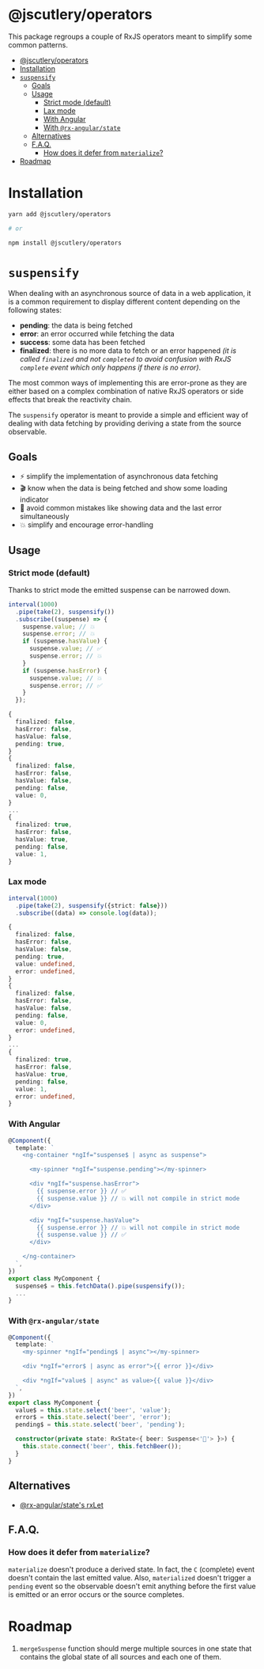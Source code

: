 # @jscutlery/operators

This package regroups a couple of RxJS operators meant to simplify some common patterns.

- [@jscutlery/operators](#jscutleryoperators)
- [Installation](#installation)
- [`suspensify`](#suspensify)
  - [Goals](#goals)
  - [Usage](#usage)
    - [Strict mode (default)](#strict-mode-default)
    - [Lax mode](#lax-mode)
    - [With Angular](#with-angular)
    - [With `@rx-angular/state`](#with-rx-angularstate)
  - [Alternatives](#alternatives)
  - [F.A.Q.](#faq)
    - [How does it defer from `materialize`?](#how-does-it-defer-from-materialize)
- [Roadmap](#roadmap)

# Installation

```sh
yarn add @jscutlery/operators

# or

npm install @jscutlery/operators
```

# `suspensify`

When dealing with an asynchronous source of data in a web application, it is a common requirement to display different content depending on the following states:

- **pending**: the data is being fetched
- **error**: an error occurred while fetching the data
- **success**: some data has been fetched
- **finalized**: there is no more data to fetch or an error happened _(it is called `finalized` and not `completed` to avoid confusion with RxJS `complete` event which only happens if there is no error)_.

The most common ways of implementing this are error-prone as they are either based on a complex combination of native RxJS operators or side effects that break the reactivity chain.

The `suspensify` operator is meant to provide a simple and efficient way of dealing with data fetching by providing deriving a state from the source observable.

## Goals

- ⚡️ simplify the implementation of asynchronous data fetching
- 🎬 know when the data is being fetched and show some loading indicator
- 🐞 avoid common mistakes like showing data and the last error simultaneously
- 💥 simplify and encourage error-handling

## Usage

### Strict mode (default)

Thanks to strict mode the emitted suspense can be narrowed down.

```ts
interval(1000)
  .pipe(take(2), suspensify())
  .subscribe((suspense) => {
    suspense.value; // 💥
    suspense.error; // 💥
    if (suspense.hasValue) {
      suspense.value; // ✅
      suspense.error; // 💥
    }
    if (suspense.hasError) {
      suspense.value; // 💥
      suspense.error; // ✅
    }
  });
```

```ts
{
  finalized: false,
  hasError: false,
  hasValue: false,
  pending: true,
}
{
  finalized: false,
  hasError: false,
  hasValue: false,
  pending: false,
  value: 0,
}
...
{
  finalized: true,
  hasError: false,
  hasValue: true,
  pending: false,
  value: 1,
}
```

### Lax mode

```ts
interval(1000)
  .pipe(take(2), suspensify({strict: false}))
  .subscribe((data) => console.log(data));
```

```ts
{
  finalized: false,
  hasError: false,
  hasValue: false,
  pending: true,
  value: undefined,
  error: undefined,
}
{
  finalized: false,
  hasError: false,
  hasValue: false,
  pending: false,
  value: 0,
  error: undefined,
}
...
{
  finalized: true,
  hasError: false,
  hasValue: true,
  pending: false,
  value: 1,
  error: undefined,
}
```

### With Angular

```ts
@Component({
  template: `
    <ng-container *ngIf="suspense$ | async as suspense">

      <my-spinner *ngIf="suspense.pending"></my-spinner>

      <div *ngIf="suspense.hasError">
        {{ suspense.error }} // ✅
        {{ suspense.value }} // 💥 will not compile in strict mode
      </div>

      <div *ngIf="suspense.hasValue">
        {{ suspense.error }} // 💥 will not compile in strict mode
        {{ suspense.value }} // ✅
      </div>

    </ng-container>
  `,
})
export class MyComponent {
  suspense$ = this.fetchData().pipe(suspensify());
  ...
}
```

### With `@rx-angular/state`

```ts
@Component({
  template: `
    <my-spinner *ngIf="pending$ | async"></my-spinner>

    <div *ngIf="error$ | async as error">{{ error }}</div>

    <div *ngIf="value$ | async" as value>{{ value }}</div>
  `,
})
export class MyComponent {
  value$ = this.state.select('beer', 'value');
  error$ = this.state.select('beer', 'error');
  pending$ = this.state.select('beer', 'pending');

  constructor(private state: RxState<{ beer: Suspense<'🍻'> }>) {
    this.state.connect('beer', this.fetchBeer());
  }
}
```

## Alternatives

- [@rx-angular/state's rxLet](https://www.rx-angular.io/docs/template/api/let-directive)

## F.A.Q.

### How does it defer from `materialize`?

`materialize` doesn't produce a derived state. In fact, the `C` (complete) event doesn't contain the last emitted value.
Also, `materialized` doesn't trigger a `pending` event so the observable doesn't emit anything before the first value is emitted or an error occurs or the source completes.

# Roadmap

1. `mergeSuspense` function should merge multiple sources in one state that contains the global state of all sources and each one of them.

